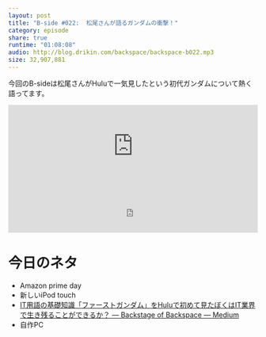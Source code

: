 ```yaml
---
layout: post
title: "B-side #022:  松尾さんが語るガンダムの衝撃！"
category: episode
share: true
runtime: "01:08:08"
audio: http://blog.drikin.com/backspace/backspace-b022.mp3
size: 32,907,881
---
```


今回のB-sideは松尾さんがHuluで一気見したという初代ガンダムについて熱く語ってます。

<iframe width="100%" height="166" scrolling="no" frameborder="no" src="https://w.soundcloud.com/player/?url=https%3A//api.soundcloud.com/tracks/215155023&amp;color=ff5500&amp;auto_play=false&amp;hide_related=false&amp;show_comments=true&amp;show_user=true&amp;show_reposts=false"></iframe>
<iframe src="http://backspace.fm/subscribes.html" width="100%" height="92" scrolling="no" frameborder="0"></iframe>

# 今日のネタ
- Amazon prime day
- 新しいiPod touch
- [IT用語の基礎知識「ファーストガンダム」をHuluで初めて見たぼくはIT業界で生き残ることができるか？ — Backstage of Backspace — Medium](https://medium.com/backstage-of-backspace/it%E7%94%A8%E8%AA%9E%E3%81%AE%E5%9F%BA%E7%A4%8E%E7%9F%A5%E8%AD%98-%E3%83%95%E3%82%A1%E3%83%BC%E3%82%B9%E3%83%88%E3%82%AC%E3%83%B3%E3%83%80%E3%83%A0-%E3%82%92hulu%E3%81%A7%E5%88%9D%E3%82%81%E3%81%A6%E8%A6%8B%E3%81%9F%E3%81%BC%E3%81%8F%E3%81%AFit%E6%A5%AD%E7%95%8C%E3%82%92%E7%94%9F%E3%81%8D%E6%AE%8B%E3%82%8B%E3%81%93%E3%81%A8%E3%81%8C%E3%81%A7%E3%81%8D%E3%82%8B%E3%81%8B-e69ffd6dcfd0)
- 自作PC
